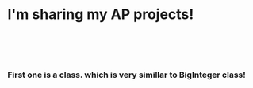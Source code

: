 <h1>I'm sharing my AP projects!<h1>  
<br />
<h3>First one is a class. which is very simillar to BigInteger class!<h3>
